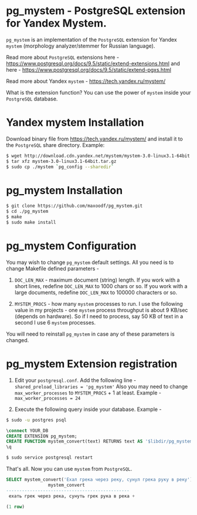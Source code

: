 pg_mystem - PostgreSQL extension for Yandex Mystem.
============

`pg_mystem` is an implementation of the `PostgreSQL` extension for Yandex `mystem` (morphology analyzer/stemmer for Russian language).

Read more about `PostgreSQL` extensions here -  https://www.postgresql.org/docs/9.5/static/extend-extensions.html and here - https://www.postgresql.org/docs/9.5/static/extend-pgxs.html

Read more about Yandex `mystem` - https://tech.yandex.ru/mystem/

What is the extension function? You can use the power of `mystem` inside your `PostgreSQL` database.

Yandex mystem Installation
============
Download binary file from https://tech.yandex.ru/mystem/ and install it to the `PostgreSQL` share directory. 
Example:
```bash
$ wget http://download.cdn.yandex.net/mystem/mystem-3.0-linux3.1-64bit.tar.gz
$ tar xfz mystem-3.0-linux3.1-64bit.tar.gz
$ sudo cp ./mystem `pg_config --sharedir`
```

pg_mystem Installation
============
```bash
$ git clone https://github.com/maxoodf/pg_mystem.git
$ cd ./pg_mystem
$ make
$ sudo make install
```

pg_mystem Configuration
============
You may wish to change `pg_mystem` default settings. All you need is to change Makefile defined parameters - 

1. `DOC_LEN_MAX` - maximum document (string) length. If you work with a short lines, redefine `DOC_LEN_MAX` to 1000 chars or so. If you work with a large documents, redefine `DOC_LEN_MAX` to 100000 characters or so.

2. `MYSTEM_PROCS` - how many `mystem` processes to run. I use the following value in my projects - one `mystem` process throughput is about 9 KB/sec (depends on hardware). So if I need to process, say 50 KB of text in a second I use 6 `mystem` processes.

You will need to reinstall `pg_mystem` in case any of these parameters is changed.

pg_mystem Extension registration
============
1. Edit your `postgresql.conf`.
Add the following line - 
`shared_preload_libraries = 'pg_mystem'`
Also you may need to change `max_worker_processes` to `MYSTEM_PROCS` + 1 at least. 
Example -
`max_worker_processes = 24`

2. Execute the following query inside your database.
Example -
```bash
$ sudo -u postgres psql
```
```SQL
\connect YOUR_DB
CREATE EXTENSION pg_mystem;
CREATE FUNCTION mystem_convert(text) RETURNS text AS '$libdir/pg_mystem' LANGUAGE C IMMUTABLE STRICT;
\q 
```
```bash
$ sudo service postgresql restart
```

That's all. Now you can use `mystem` from `PostgreSQL`.
```SQL
SELECT mystem_convert('Ехал грека через реку, сунул грека руку в реку');
                mystem_convert                 
-----------------------------------------------
 ехать грек через река, сунуть грек рука в река +
 
(1 row)
```
